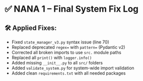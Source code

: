 
# ✅ NANA 1 – Final System Fix Log

## 🛠 Applied Fixes:
- Fixed `state_manager_v3.py` syntax issue (line 70)
- Replaced deprecated `regex=` with `pattern=` (Pydantic v2)
- Corrected all broken imports to use `src.` module paths
- Replaced all `print()` with `logger.info()`
- Added missing `__init__.py` to all `src/` folders
- Added `validate_system.py` for system-wide import validation
- Added clean `requirements.txt` with all needed packages
